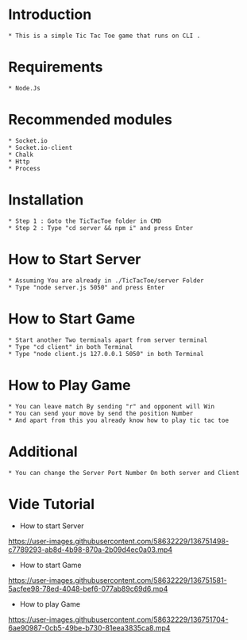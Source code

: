 # Introduction
    * This is a simple Tic Tac Toe game that runs on CLI .
# Requirements
    * Node.Js
# Recommended modules
    * Socket.io
    * Socket.io-client
    * Chalk
    * Http
    * Process
# Installation 

    * Step 1 : Goto the TicTacToe folder in CMD
    * Step 2 : Type "cd server && npm i" and press Enter
       
 # How to Start Server

    * Assuming You are already in ./TicTacToe/server Folder
    * Type "node server.js 5050" and press Enter

#  How to Start Game

    * Start another Two terminals apart from server terminal
    * Type "cd client" in both Terminal
    * Type "node client.js 127.0.0.1 5050" in both Terminal 
 
# How to Play Game

    * You can leave match By sending "r" and opponent will Win
    * You can send your move by send the position Number
    * And apart from this you already know how to play tic tac toe

# Additional 

    * You can change the Server Port Number On both server and Client 
    
    
# Vide Tutorial 
  * How to start Server

https://user-images.githubusercontent.com/58632229/136751498-c7789293-ab8d-4b98-870a-2b09d4ec0a03.mp4

  * How to start Game 
  
  

https://user-images.githubusercontent.com/58632229/136751581-5acfee98-78ed-4048-bef6-077ab89c69d6.mp4



  * How to play Game




https://user-images.githubusercontent.com/58632229/136751704-6ae90987-0cb5-49be-b730-81eea3835ca8.mp4



